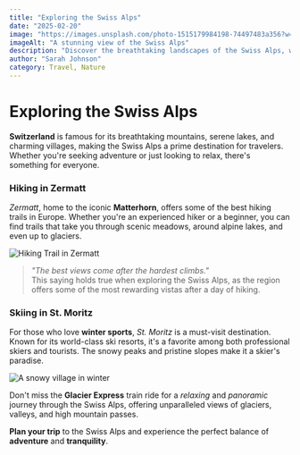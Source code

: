 ```yaml
---
title: "Exploring the Swiss Alps"
date: "2025-02-20"
image: "https://images.unsplash.com/photo-1515179984198-74497483a356?w=250&h=200"
imageAlt: "A stunning view of the Swiss Alps"
description: "Discover the breathtaking landscapes of the Swiss Alps, where adventure meets serenity."
author: "Sarah Johnson"
category: Travel, Nature
---
```

# Exploring the Swiss Alps

**Switzerland** is famous for its breathtaking mountains, serene lakes, and charming villages, making the Swiss Alps a prime destination for travelers. Whether you're seeking adventure or just looking to relax, there's something for everyone.

### Hiking in Zermatt
*Zermatt*, home to the iconic **Matterhorn**, offers some of the best hiking trails in Europe. Whether you're an experienced hiker or a beginner, you can find trails that take you through scenic meadows, around alpine lakes, and even up to glaciers.

![Hiking Trail in Zermatt](https://images.unsplash.com/photo-1534546584494-57363237b97f?w=800)

> *"The best views come after the hardest climbs."*  
> This saying holds true when exploring the Swiss Alps, as the region offers some of the most rewarding vistas after a day of hiking.

### Skiing in St. Moritz
For those who love **winter sports**, *St. Moritz* is a must-visit destination. Known for its world-class ski resorts, it's a favorite among both professional skiers and tourists. The snowy peaks and pristine slopes make it a skier's paradise.

![A snowy village in winter](https://images.unsplash.com/photo-1547980562-3c008cd4b769?w=800)

Don't miss the **Glacier Express** train ride for a *relaxing* and *panoramic* journey through the Swiss Alps, offering unparalleled views of glaciers, valleys, and high mountain passes.

**Plan your trip** to the Swiss Alps and experience the perfect balance of **adventure** and **tranquility**.


